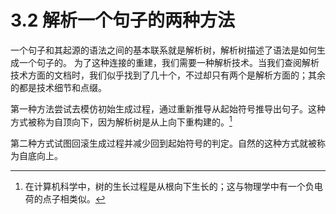 # 3.2 解析一个句子的两种方法

一个句子和其起源的语法之间的基本联系就是解析树，解析树描述了语法是如何生成一个句子的。 为了这种连接的重建，我们需要一种解析技术。当我们查阅解析技术方面的文档时，我们似乎找到了几十个，不过却只有两个是解析方面的；其余的都是技术细节和点缀。

第一种方法尝试去模仿初始生成过程，通过重新推导从起始符号推导出句子。这种方式被称为自顶向下，因为解析树是从上向下重构建的。[^1]

第二种方式试图回滚生成过程并减少回到起始符号的判定。自然的这种方式就被称为自底向上。

[^1]: 在计算机科学中，树的生长过程是从根向下生长的；这与物理学中有一个负电荷的点子相类似。